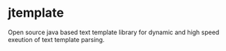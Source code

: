 # jtemplate

<Coming Soon>
Open source java based text template library for dynamic and high speed exeution of text template parsing.
